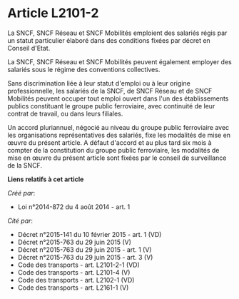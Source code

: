 # Article L2101-2

La SNCF, SNCF Réseau et SNCF Mobilités emploient des salariés régis par un statut particulier élaboré dans des conditions
fixées par décret en Conseil d'Etat. 

La SNCF, SNCF Réseau et SNCF Mobilités peuvent également employer des salariés sous le régime des conventions collectives. 

Sans discrimination liée à leur statut d'emploi ou à leur origine professionnelle, les salariés de la SNCF, de SNCF Réseau et
de SNCF Mobilités peuvent occuper tout emploi ouvert dans l'un des établissements publics constituant le groupe public
ferroviaire, avec continuité de leur contrat de travail, ou dans leurs filiales. 

Un accord pluriannuel, négocié au niveau du groupe public ferroviaire avec les organisations représentatives des salariés,
fixe les modalités de mise en œuvre du présent article. A défaut d'accord et au plus tard six mois à compter de la
constitution du groupe public ferroviaire, les modalités de mise en œuvre du présent article sont fixées par le conseil de
surveillance de la SNCF.

**Liens relatifs à cet article**

_Créé par_:

  - Loi n°2014-872 du 4 août 2014 - art. 1

_Cité par_:

  - Décret n°2015-141 du 10 février 2015 - art. 1 (VD)
  - Décret n°2015-763 du 29 juin 2015 (V)
  - Décret n°2015-763 du 29 juin 2015 - art. 1 (V)
  - Décret n°2015-763 du 29 juin 2015 - art. 3 (V)
  - Code des transports - art. L2101-2-1 (VD)
  - Code des transports - art. L2101-4 (V)
  - Code des transports - art. L2102-1 (VD)
  - Code des transports - art. L2161-1 (V)
